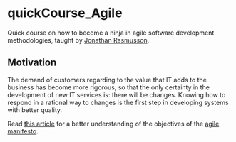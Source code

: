 # quickCourse_Agile

Quick course on how to become a ninja in agile software development methodologies, taught by [Jonathan Rasmusson](https://agilewarrior.wordpress.com/about/).

## Motivation

The demand of customers regarding to the value that IT adds to the business has become more rigorous, so that the only certainty in the development of new IT services is: there will be changes. Knowing how to respond in a rational way to changes is the first step in developing systems with better quality.

Read [this article](http://metodologiaagil.com/) for a better understanding of the objectives of the [agile manifesto](http://agilemanifesto.org/iso/ptbr/manifesto.html).
